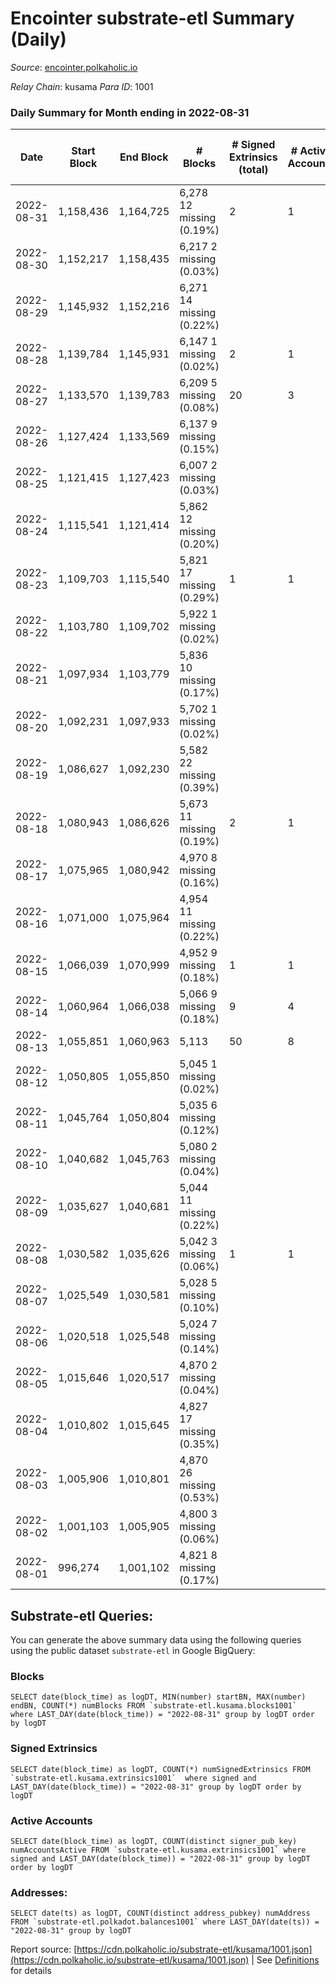 # Encointer substrate-etl Summary (Daily)

_Source_: [encointer.polkaholic.io](https://encointer.polkaholic.io)

*Relay Chain*: kusama
*Para ID*: 1001



### Daily Summary for Month ending in 2022-08-31


| Date | Start Block | End Block | # Blocks | # Signed Extrinsics (total) | # Active Accounts | # Passive | # New | # Addresses with Balances | # Events | # Transfers | # XCM Transfers In | # XCM Transfers Out |
| ---- | ----------- | --------- | -------- | --------------------------- | ----------------- | --------- | ----- | ------------------------- | -------- | ----------- | ------------------ | ------------------- |
| 2022-08-31 | 1,158,436 | 1,164,725 | 6,278 12 missing (0.19%) | 2 | 1 |  |  | 528 | 12,584 |   |   |   |
| 2022-08-30 | 1,152,217 | 1,158,435 | 6,217 2 missing (0.03%) |  |  |  |  | 528 | 12,436 |   |   |   |
| 2022-08-29 | 1,145,932 | 1,152,216 | 6,271 14 missing (0.22%) |  |  |  |  | 528 | 12,542 |   |   |   |
| 2022-08-28 | 1,139,784 | 1,145,931 | 6,147 1 missing (0.02%) | 2 | 1 |  |  | 528 | 12,308 |   |   |   |
| 2022-08-27 | 1,133,570 | 1,139,783 | 6,209 5 missing (0.08%) | 20 | 3 |  |  | 528 | 12,498 |   |   |   |
| 2022-08-26 | 1,127,424 | 1,133,569 | 6,137 9 missing (0.15%) |  |  |  |  | 528 | 12,274 |   |   |   |
| 2022-08-25 | 1,121,415 | 1,127,423 | 6,007 2 missing (0.03%) |  |  |  |  | 526 | 12,017 |   |   |   |
| 2022-08-24 | 1,115,541 | 1,121,414 | 5,862 12 missing (0.20%) |  |  |  |  | 526 | 11,730 |   | 1 ($4.92) |   |
| 2022-08-23 | 1,109,703 | 1,115,540 | 5,821 17 missing (0.29%) | 1 | 1 |  |  | 522 | 11,646 |   |   |   |
| 2022-08-22 | 1,103,780 | 1,109,702 | 5,922 1 missing (0.02%) |  |  |  |  | 521 | 11,844 |   |   |   |
| 2022-08-21 | 1,097,934 | 1,103,779 | 5,836 10 missing (0.17%) |  |  |  |  | 520 | 11,673 |   |   |   |
| 2022-08-20 | 1,092,231 | 1,097,933 | 5,702 1 missing (0.02%) |  |  |  |  | 520 | 11,406 |   |   |   |
| 2022-08-19 | 1,086,627 | 1,092,230 | 5,582 22 missing (0.39%) |  |  |  |  | 519 | 11,164 |   |   |   |
| 2022-08-18 | 1,080,943 | 1,086,626 | 5,673 11 missing (0.19%) | 2 | 1 |  |  | 519 | 11,354 | 1 ($16.51) |   |   |
| 2022-08-17 | 1,075,965 | 1,080,942 | 4,970 8 missing (0.16%) |  |  |  |  | 519 | 9,943 |   |   |   |
| 2022-08-16 | 1,071,000 | 1,075,964 | 4,954 11 missing (0.22%) |  |  |  |  | 519 | 9,908 |   |   |   |
| 2022-08-15 | 1,066,039 | 1,070,999 | 4,952 9 missing (0.18%) | 1 | 1 |  |  | 517 | 9,913 |   |   |   |
| 2022-08-14 | 1,060,964 | 1,066,038 | 5,066 9 missing (0.18%) | 9 | 4 |  |  | 517 | 11,686 | 1 ($18.27) |   |   |
| 2022-08-13 | 1,055,851 | 1,060,963 | 5,113  | 50 | 8 |  |  | 516 | 10,479 | 1 ($6.12) |   |   |
| 2022-08-12 | 1,050,805 | 1,055,850 | 5,045 1 missing (0.02%) |  |  |  |  | 516 | 10,090 |   |   |   |
| 2022-08-11 | 1,045,764 | 1,050,804 | 5,035 6 missing (0.12%) |  |  |  |  | 516 | 10,071 |   |   |   |
| 2022-08-10 | 1,040,682 | 1,045,763 | 5,080 2 missing (0.04%) |  |  |  |  | 516 | 10,161 |   |   |   |
| 2022-08-09 | 1,035,627 | 1,040,681 | 5,044 11 missing (0.22%) |  |  |  |  | 515 | 10,091 |   |   |   |
| 2022-08-08 | 1,030,582 | 1,035,626 | 5,042 3 missing (0.06%) | 1 | 1 |  |  | 514 | 10,093 |   |   |   |
| 2022-08-07 | 1,025,549 | 1,030,581 | 5,028 5 missing (0.10%) |  |  |  |  | 514 | 10,056 |   |   |   |
| 2022-08-06 | 1,020,518 | 1,025,548 | 5,024 7 missing (0.14%) |  |  |  |  | 514 | 10,048 |   |   |   |
| 2022-08-05 | 1,015,646 | 1,020,517 | 4,870 2 missing (0.04%) |  |  |  |  | 514 | 9,740 |   |   |   |
| 2022-08-04 | 1,010,802 | 1,015,645 | 4,827 17 missing (0.35%) |  |  |  |  | 514 | 9,654 |   |   |   |
| 2022-08-03 | 1,005,906 | 1,010,801 | 4,870 26 missing (0.53%) |  |  |  |  | 514 | 9,742 |   |   |   |
| 2022-08-02 | 1,001,103 | 1,005,905 | 4,800 3 missing (0.06%) |  |  |  |  | 513 | 9,600 |   |   |   |
| 2022-08-01 | 996,274 | 1,001,102 | 4,821 8 missing (0.17%) |  |  |  |  | 512 | 9,643 |   |   |   |

## Substrate-etl Queries:
You can generate the above summary data using the following queries using the public dataset `substrate-etl` in Google BigQuery:


### Blocks
```
SELECT date(block_time) as logDT, MIN(number) startBN, MAX(number) endBN, COUNT(*) numBlocks FROM `substrate-etl.kusama.blocks1001`  where LAST_DAY(date(block_time)) = "2022-08-31" group by logDT order by logDT
```


### Signed Extrinsics
```
SELECT date(block_time) as logDT, COUNT(*) numSignedExtrinsics FROM `substrate-etl.kusama.extrinsics1001`  where signed and LAST_DAY(date(block_time)) = "2022-08-31" group by logDT order by logDT
```


### Active Accounts
```
SELECT date(block_time) as logDT, COUNT(distinct signer_pub_key) numAccountsActive FROM `substrate-etl.kusama.extrinsics1001` where signed and LAST_DAY(date(block_time)) = "2022-08-31" group by logDT order by logDT
```


### Addresses:
```
SELECT date(ts) as logDT, COUNT(distinct address_pubkey) numAddress FROM `substrate-etl.polkadot.balances1001` where LAST_DAY(date(ts)) = "2022-08-31" group by logDT
```



Report source: [https://cdn.polkaholic.io/substrate-etl/kusama/1001.json](https://cdn.polkaholic.io/substrate-etl/kusama/1001.json) | See [Definitions](/DEFINITIONS.md) for details
